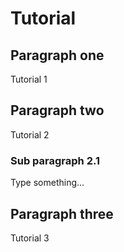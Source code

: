 Tutorial
================

## Paragraph one

Tutorial 1

## Paragraph two

Tutorial 2

### Sub paragraph 2.1

Type something…

## Paragraph three

Tutorial 3
